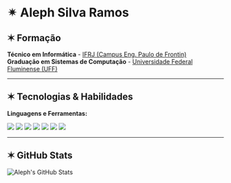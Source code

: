 # ✴ Aleph Silva Ramos

## ✶ Formação
**Técnico em Informática** - [IFRJ (Campus Eng. Paulo de Frontin)](https://www.ifrj.edu.br/)  
**Graduação em Sistemas de Computação** - [Universidade Federal Fluminense (UFF)](https://www.uff.br/)

---

## ✶ Tecnologias & Habilidades

**Linguagens e Ferramentas:**
<div>
  <img src="https://img.shields.io/badge/JavaScript-FFD700?style=flat&logo=javascript&logoColor=black" />
  <img src="https://img.shields.io/badge/HTML5-E34F26?style=flat&logo=html5&logoColor=white" />
  <img src="https://img.shields.io/badge/CSS3-1572B6?style=flat&logo=css3&logoColor=white" />
  <img src="https://img.shields.io/badge/React-61DAFB?style=flat&logo=react&logoColor=black" />
  <img src="https://img.shields.io/badge/Styled_Components-DB7093?style=flat&logo=styled-components&logoColor=white" />
  <img src="https://img.shields.io/badge/Vercel-000000?style=flat&logo=vercel&logoColor=white" />
  <img src="https://img.shields.io/badge/GitLab-FCA121?style=flat&logo=gitlab&logoColor=white" />
</div>

---

## ✶ GitHub Stats

![Aleph's GitHub Stats](https://github-readme-stats.vercel.app/api?username=alephsramos-dev&show_icons=true&theme=radical)
